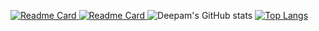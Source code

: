 
[![Readme Card](https://github-readme-stats.vercel.app/api/pin/?username=Deepam-Aggarwal&repo=codify&show_owner=true&title_color=fff&icon_color=79ff97&text_color=9f9f9f&bg_color=151515)
](https://github.com/Deepam-Aggarwal/codify)
[![Readme Card](https://github-readme-stats.vercel.app/api/pin/?username=Deepam-Aggarwal&repo=TempShop&show_owner=true&title_color=fff&icon_color=79ff97&text_color=9f9f9f&bg_color=151515)
](https://github.com/Deepam-Aggarwal/TempShop)
![Deepam's GitHub stats](https://github-readme-stats.vercel.app/api?username=Deepam-Aggarwal&count_private=true&show_icons=true&theme=radical)
[![Top Langs](https://github-readme-stats.vercel.app/api/top-langs/?username=Deepam-Aggarwal)](https://github.com/Deepam-Aggarwal)

